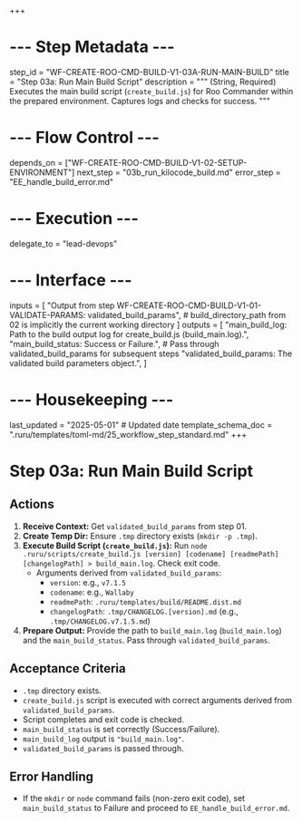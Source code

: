 +++
# --- Step Metadata ---
step_id = "WF-CREATE-ROO-CMD-BUILD-V1-03A-RUN-MAIN-BUILD"
title = "Step 03a: Run Main Build Script"
description = """
(String, Required) Executes the main build script (`create_build.js`) for Roo Commander
within the prepared environment. Captures logs and checks for success.
"""

# --- Flow Control ---
depends_on = ["WF-CREATE-ROO-CMD-BUILD-V1-02-SETUP-ENVIRONMENT"]
next_step = "03b_run_kilocode_build.md"
error_step = "EE_handle_build_error.md"

# --- Execution ---
delegate_to = "lead-devops"

# --- Interface ---
inputs = [
    "Output from step WF-CREATE-ROO-CMD-BUILD-V1-01-VALIDATE-PARAMS: validated_build_params",
    # build_directory_path from 02 is implicitly the current working directory
]
outputs = [
    "main_build_log: Path to the build output log for create_build.js (build_main.log).",
    "main_build_status: Success or Failure.",
    # Pass through validated_build_params for subsequent steps
    "validated_build_params: The validated build parameters object.",
]

# --- Housekeeping ---
last_updated = "2025-05-01" # Updated date
template_schema_doc = ".ruru/templates/toml-md/25_workflow_step_standard.md"
+++

# Step 03a: Run Main Build Script

## Actions

1.  **Receive Context:** Get `validated_build_params` from step 01.
2.  **Create Temp Dir:** Ensure `.tmp` directory exists (`mkdir -p .tmp`).
3.  **Execute Build Script (`create_build.js`):** Run `node .ruru/scripts/create_build.js [version] [codename] [readmePath] [changelogPath] > build_main.log`. Check exit code.
    *   Arguments derived from `validated_build_params`:
        *   `version`: e.g., `v7.1.5`
        *   `codename`: e.g., `Wallaby`
        *   `readmePath`: `.ruru/templates/build/README.dist.md`
        *   `changelogPath`: `.tmp/CHANGELOG.[version].md` (e.g., `.tmp/CHANGELOG.v7.1.5.md`)
4.  **Prepare Output:** Provide the path to `build_main.log` (`build_main.log`) and the `main_build_status`. Pass through `validated_build_params`.

## Acceptance Criteria

*   `.tmp` directory exists.
*   `create_build.js` script is executed with correct arguments derived from `validated_build_params`.
*   Script completes and exit code is checked.
*   `main_build_status` is set correctly (Success/Failure).
*   `main_build_log` output is `"build_main.log"`.
*   `validated_build_params` is passed through.

## Error Handling

*   If the `mkdir` or `node` command fails (non-zero exit code), set `main_build_status` to Failure and proceed to `EE_handle_build_error.md`.